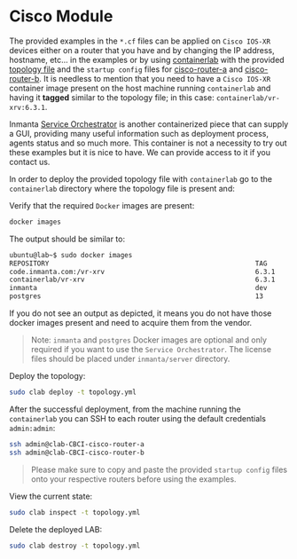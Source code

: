 # Cisco Module

The provided examples in the `*.cf` files can be applied on `Cisco IOS-XR` devices either on a router that you have and by changing the IP address, hostname, etc... in the examples or by using [containerlab](https://containerlab.srlinux.dev/) with the provided [topology file](containerlab/topology.yml) and the `startup config` files for [cisco-router-a](containerlab/startup_cisco_router_a.xr) and [cisco-router-b](containerlab/startup_cisco_router_b.xr). It is needless to mention that you need to have a `Cisco IOS-XR` container image present on the host machine running `containerlab` and having it **tagged** similar to the topology file; in this case: `containerlab/vr-xrv:6.3.1`.

Inmanta [Service Orchestrator](https://inmanta.com/service-orchestrator/) is another containerized piece that can supply a GUI, providing many useful information such as deployment process, agents status and so much more. This container is not a necessity to try out these examples but it is nice to have. We can provide access to it if you contact us.

In order to deploy the provided topology file with `containerlab` go to the `containerlab` directory where the topology file is present and:

Verify that the required `Docker` images are present:

```sh
docker images
```

The output should be similar to:

```sh
ubuntu@lab~$ sudo docker images
REPOSITORY                                                    TAG        IMAGE ID       CREATED        SIZE
code.inmanta.com:/vr-xrv                                      6.3.1      985d8e15cd0a   4 months ago   911MB
containerlab/vr-xrv                                           6.3.1      985d8e15cd0a   4 months ago   911MB
inmanta                                                       dev        7e787600e8b1   2 weeks ago    881MB
postgres                                                      13        7e787600e8a1   2 weeks ago    205MB
```

If you do not see an output as depicted, it means you do not have those docker images present and need to acquire them from the vendor.

> Note: `inmanta`  and `postgres` Docker images are optional and only required if you want to use the `Service Orchestrator`. The license files should be placed under `inmanta/server` directory.

Deploy the topology:

```sh
sudo clab deploy -t topology.yml
```

After the successful deployment, from the machine running the `containerlab` you can SSH to each router using the default credentials `admin:admin`:

```sh
ssh admin@clab-CBCI-cisco-router-a
ssh admin@clab-CBCI-cisco-router-b
```

> Please make sure to copy and paste the provided `startup config` files onto your respective routers before using the examples.

View the current state:

```sh
sudo clab inspect -t topology.yml
```

Delete the deployed LAB:

```sh
sudo clab destroy -t topology.yml
```
